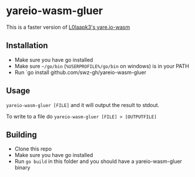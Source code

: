 # yareio-wasm-gluer

This is a faster version of [L0laapk3's yare.io-wasm](https://github.com/L0laapk3/yare.io-wasm)

## Installation

- Make sure you have go installed
- Make sure `~/go/bin` (`%USERPROFILE%/go/bin` on windows) is in your PATH
- Run `go install github.com/swz-gh/yareio-wasm-gluer

## Usage

`yareio-wasm-gluer [FILE]` and it will output the result to stdout.

To write to a file do `yareio-wasm-gluer [FILE] > [OUTPUTFILE]`

## Building

- Clone this repo
- Make sure you have go installed
- Run `go build` in this folder and you should have a yareio-wasm-gluer binary
